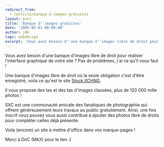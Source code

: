 ```yaml
---
redirect_from:
  - /article/banque-d-images-gratuites
layout: post
title: 'Banque d''images gratuites'
date: '2005-05-01 00:00:00'
author: j0k
tags: webdesign
excerpt: 'Vous avez besoin d''une banque d''images libre de droit pour réaliser l''interface graphique de votre site ? Pas de problèmes, j''ai ce qu''il vous faut !'
---
```


Vous avez besoin d'une banque d'images libre de droit pour réaliser l'interface graphique de votre site ?  Pas de problèmes, j'ai ce qu'il vous faut !

  Une banque d'images libre de droit où la seule obligation c'est d'être enregistré, voila ce qu'est le site [Stock.XCHNG](http://www.sxc.hu/).

 Il vous propose des tas et des tas d'images classées, plus de 120 000 mille photos !

  SXC est une communauté amicale des fanatiques de photographie qui offrent généreusement leurs travaux au public gratuitement. Ainsi, une fois inscrit vous pouvez vous aussi contribué à ajouter des photos libre de droits pour compléter celles déjà présente.

  Voila (encore) un site à mettre d'office dans vos marque-pages !

 Merci à DnC (MkX) pour le lien :)
